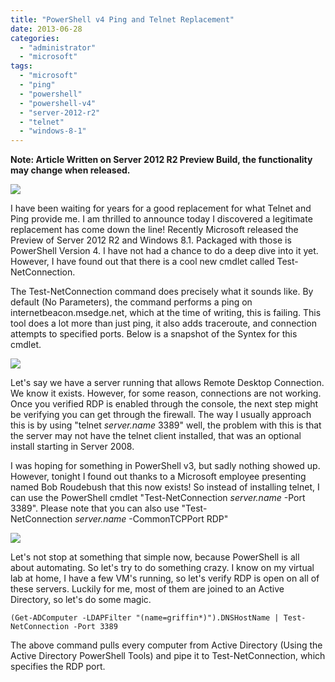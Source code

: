 ```yaml
---
title: "PowerShell v4 Ping and Telnet Replacement"
date: 2013-06-28
categories: 
  - "administrator"
  - "microsoft"
tags: 
  - "microsoft"
  - "ping"
  - "powershell"
  - "powershell-v4"
  - "server-2012-r2"
  - "telnet"
  - "windows-8-1"
---
```


**Note: Article Written on Server 2012 R2 Preview Build, the functionality may change when released.**

![](/assets/images/posts/Test-NetConnection.jpg)

I have been waiting for years for a good replacement for what Telnet and Ping provide me. I am thrilled to announce today I discovered a legitimate replacement has come down the line! Recently Microsoft released the Preview of Server 2012 R2 and Windows 8.1. Packaged with those is PowerShell Version 4. I have not had a chance to do a deep dive into it yet. However, I have found out that there is a cool new cmdlet called Test-NetConnection.

<!--more-->

The Test-NetConnection command does precisely what it sounds like. By default (No Parameters), the command performs a ping on internetbeacon.msedge.net, which at the time of writing, this is failing. This tool does a lot more than just ping, it also adds traceroute, and connection attempts to specified ports. Below is a snapshot of the Syntex for this cmdlet.

![](/assets/images/posts/Test-NetConnection_Syntax.jpg)

Let's say we have a server running that allows Remote Desktop Connection. We know it exists. However, for some reason, connections are not working. Once you verified RDP is enabled through the console, the next step might be verifying you can get through the firewall. The way I usually approach this is by using "telnet _server.name_ 3389" well, the problem with this is that the server may not have the telnet client installed, that was an optional install starting in Server 2008.

I was hoping for something in PowerShell v3, but sadly nothing showed up. However, tonight I found out thanks to a Microsoft employee presenting named Bob Roudebush that this now exists! So instead of installing telnet, I can use the PowerShell cmdlet "Test-NetConnection _server.name_ -Port 3389". Please note that you can also use "Test-NetConnection _server.name_ -CommonTCPPort RDP"

![](/assets/images/posts/Test-NetConnection_Port.jpg)

Let's not stop at something that simple now, because PowerShell is all about automating. So let's try to do something crazy. I know on my virtual lab at home, I have a few VM's running, so let's verify RDP is open on all of these servers. Luckily for me, most of them are joined to an Active Directory, so let's do some magic.

```
(Get-ADComputer -LDAPFilter "(name=griffin*)").DNSHostName | Test-NetConnection -Port 3389
```

The above command pulls every computer from Active Directory (Using the Active Directory PowerShell Tools) and pipe it to Test-NetConnection, which specifies the RDP port.
